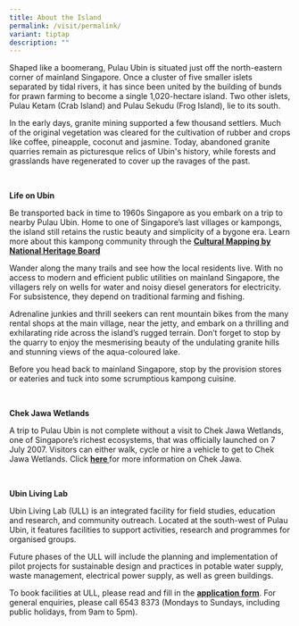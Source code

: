 ```yaml
---
title: About the Island
permalink: /visit/permalink/
variant: tiptap
description: ""
---
```

<p></p>
<p>Shaped like a boomerang, Pulau Ubin is situated just off the north-eastern
corner of mainland Singapore. Once a cluster of five smaller islets separated
by tidal rivers, it has since been united by the building of bunds for
prawn farming to become a single 1,020-hectare island. Two other islets,
Pulau Ketam (Crab Island) and Pulau Sekudu (Frog Island), lie to its south.</p>
<p>In the early days, granite mining supported a few thousand settlers. Much
of the original vegetation was cleared for the cultivation of rubber and
crops like coffee, pineapple, coconut and jasmine. Today, abandoned granite
quarries remain as picturesque relics of Ubin's history, while forests
and grasslands have regenerated to cover up the ravages of the past.</p>
<p>&nbsp;</p>
<p><strong>Life on Ubin</strong>
</p>
<p>Be transported back in time to 1960s Singapore as you embark on a trip
to nearby Pulau Ubin. Home to one of Singapore’s last villages or kampongs,
the island still retains the rustic beauty and simplicity of a bygone era.
Learn more about this kampong community through the <strong><a href="http://www.nhb.gov.sg/~/media/nhb/files/media/releases/new%20releases/media%20release%20pulau%20ubin%20final.pdf" rel="noopener noreferrer" target="_blank">Cultural Mapping by National Heritage Board</a></strong>
</p>
<p>Wander along the many trails and see how the local residents live. With
no access to modern and efficient public utilities on mainland Singapore,
the villagers rely on wells for water and noisy diesel generators for electricity.
For subsistence, they depend on traditional farming and fishing.</p>
<p>Adrenaline junkies and thrill seekers can rent mountain bikes from the
many rental shops at the main village, near the jetty, and embark on a
thrilling and exhilarating ride across the island’s rugged terrain. Don’t
forget to stop by the quarry to enjoy the mesmerising beauty of the undulating
granite hills and stunning views of the aqua-coloured lake.</p>
<p>Before you head back to mainland Singapore, stop by the provision stores
or eateries and tuck into some scrumptious kampong cuisine.</p>
<p>&nbsp;</p>
<p><strong>Chek Jawa Wetlands</strong>
</p>
<p>A trip to Pulau Ubin is not complete without a visit to Chek Jawa Wetlands,
one of Singapore’s richest ecosystems, that was officially launched on
7 July 2007. Visitors can either walk, cycle or hire a vehicle to get to
Chek Jawa Wetlands. Click&nbsp;<strong><a href="https://www.nparks.gov.sg/pulau-ubin/biodiversity/places-of-interest/chek-jawa-wetlands" rel="noopener noreferrer nofollow" target="_blank">here&nbsp;</a></strong>for
more information on Chek Jawa.</p>
<p>&nbsp;</p>
<p><strong>Ubin Living Lab</strong>
</p>
<p>Ubin Living Lab (ULL) is an integrated facility for field studies, education
and research, and community outreach. Located at the south-west of Pulau
Ubin, it features facilities to support activities, research and programmes
for organised groups.</p>
<p>Future phases of the ULL will include the planning and implementation
of pilot projects for sustainable design and practices in potable water
supply, waste management, electrical power supply, as well as green buildings.</p>
<p>To book facilities at ULL, please read and fill in the&nbsp;<strong><a href="https://form.gov.sg/#!/6216f8a340a8e30012fe1097" rel="noopener noreferrer" target="_blank">application form</a></strong>.
For general enquiries, please call 6543 8373 (Mondays to Sundays, including
public holidays, from 9am to 5pm).</p>
<p>&nbsp;</p>